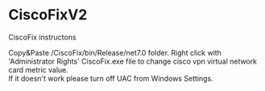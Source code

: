 # CiscoFixV2


CiscoFix instructons

Copy&Paste /CiscoFix/bin/Release/net7.0 folder. Right click with 'Administrator Rights' CiscoFix.exe file to change cisco vpn virtual network card metric value.   
If it doesn't work please turn off UAC from Windows Settings.
